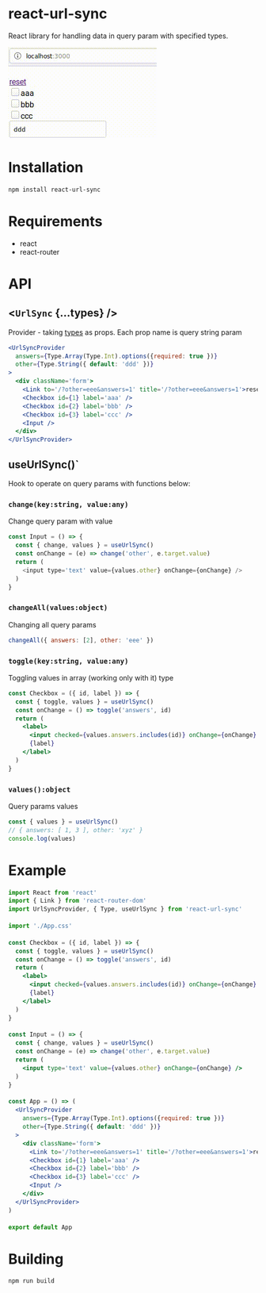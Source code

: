 # react-url-sync
React library for handling data in query param with specified types.

!["Preview"](docs/preview.gif?raw=true "Example preview")

# Installation

```sh
npm install react-url-sync
```

# Requirements
* react
* react-router

# API

## &lt;`UrlSync` {...types} /&gt;
Provider - taking <a href="https://www.npmjs.com/package/type-casting">types</a> as props. Each prop name is query string param

```jsx
<UrlSyncProvider
  answers={Type.Array(Type.Int).options({required: true })}
  other={Type.String({ default: 'ddd' })}
>
  <div className='form'>
    <Link to='/?other=eee&answers=1' title='/?other=eee&answers=1'>reset</Link>
    <Checkbox id={1} label='aaa' />
    <Checkbox id={2} label='bbb' />
    <Checkbox id={3} label='ccc' />
    <Input />
  </div>
</UrlSyncProvider>
```

## useUrlSync()` 
Hook to operate on query params with functions below:

### `change(key:string, value:any)`

Change query param with value

```js
const Input = () => {
  const { change, values } = useUrlSync()
  const onChange = (e) => change('other', e.target.value)
  return (
    <input type='text' value={values.other} onChange={onChange} />
  )
}
```

### `changeAll(values:object)`

Changing all query params

```jsx
changeAll({ answers: [2], other: 'eee' })
```

### `toggle(key:string, value:any)`  
Toggling values in array (working only with it) type

```jsx
const Checkbox = ({ id, label }) => {
  const { toggle, values } = useUrlSync()
  const onChange = () => toggle('answers', id)
  return (
    <label>
      <input checked={values.answers.includes(id)} onChange={onChange} type='checkbox' />
      {label}
    </label>
  )
}
```

### `values():object`

Query params values

```jsx
const { values } = useUrlSync()
// { answers: [ 1, 3 ], other: 'xyz' }
console.log(values)
```

# Example

```jsx
import React from 'react'
import { Link } from 'react-router-dom'
import UrlSyncProvider, { Type, useUrlSync } from 'react-url-sync'

import './App.css'

const Checkbox = ({ id, label }) => {
  const { toggle, values } = useUrlSync()
  const onChange = () => toggle('answers', id)
  return (
    <label>
      <input checked={values.answers.includes(id)} onChange={onChange} type='checkbox' />
      {label}
    </label>
  )
}

const Input = () => {
  const { change, values } = useUrlSync()
  const onChange = (e) => change('other', e.target.value)
  return (
    <input type='text' value={values.other} onChange={onChange} />
  )
}

const App = () => (
  <UrlSyncProvider
    answers={Type.Array(Type.Int).options({required: true })}
    other={Type.String({ default: 'ddd' })}
  >
    <div className='form'>
      <Link to='/?other=eee&answers=1' title='/?other=eee&answers=1'>reset</Link>
      <Checkbox id={1} label='aaa' />
      <Checkbox id={2} label='bbb' />
      <Checkbox id={3} label='ccc' />
      <Input />
    </div>
  </UrlSyncProvider>
)

export default App
```

# Building
```
npm run build
```
